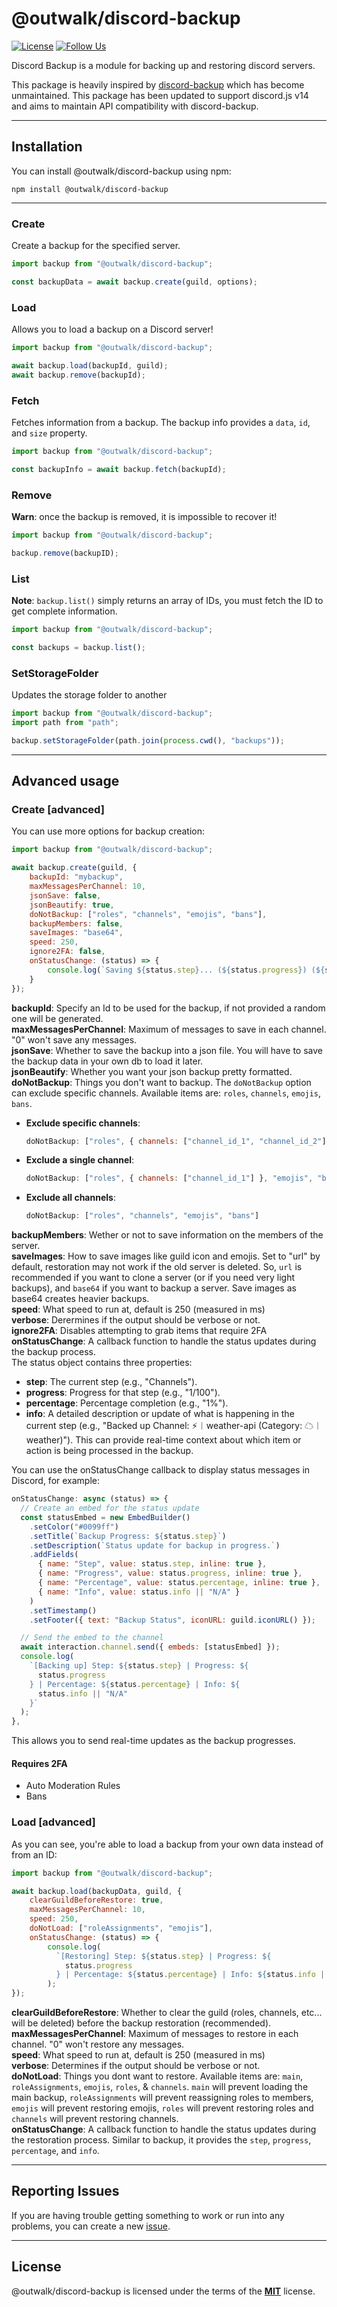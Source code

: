 # @outwalk/discord-backup

[![License](https://img.shields.io/badge/license-MIT-blue.svg)](https://github.com/OutwalkStudios/discord-backup/blob/master/LICENSE)
[![Follow Us](https://img.shields.io/badge/follow-on%20twitter-4AA1EC.svg)](https://twitter.com/OutwalkStudios)

Discord Backup is a module for backing up and restoring discord servers.

This package is heavily inspired by [discord-backup](https://github.com/Androz2091/discord-backup) which has become unmaintained. This package has been updated to support discord.js v14 and aims to maintain API compatibility with discord-backup.


---

## Installation

You can install @outwalk/discord-backup using npm:

```
npm install @outwalk/discord-backup
```

---

### Create

Create a backup for the specified server.

```js
import backup from "@outwalk/discord-backup";

const backupData = await backup.create(guild, options);
```

### Load

Allows you to load a backup on a Discord server!

```js
import backup from "@outwalk/discord-backup";

await backup.load(backupId, guild);
await backup.remove(backupId);
```

### Fetch

Fetches information from a backup.
The backup info provides a `data`, `id`, and `size` property.

```js
import backup from "@outwalk/discord-backup";

const backupInfo = await backup.fetch(backupId);
```

### Remove

**Warn**: once the backup is removed, it is impossible to recover it!

```js
import backup from "@outwalk/discord-backup";

backup.remove(backupID);
```

### List

**Note**: `backup.list()` simply returns an array of IDs, you must fetch the ID to get complete information.

```js
import backup from "@outwalk/discord-backup";

const backups = backup.list();
```

### SetStorageFolder

Updates the storage folder to another

```js
import backup from "@outwalk/discord-backup";
import path from "path";

backup.setStorageFolder(path.join(process.cwd(), "backups"));
```
---

## Advanced usage

### Create [advanced]

You can use more options for backup creation:

```js
import backup from "@outwalk/discord-backup";

await backup.create(guild, {
    backupId: "mybackup",
    maxMessagesPerChannel: 10,
    jsonSave: false,
    jsonBeautify: true,
    doNotBackup: ["roles", "channels", "emojis", "bans"],
    backupMembers: false,
    saveImages: "base64",
    speed: 250,
    ignore2FA: false,
    onStatusChange: (status) => {
        console.log(`Saving ${status.step}... (${status.progress}) (${status.percentage})`);
    }
});
```

**backupId**: Specify an Id to be used for the backup, if not provided a random one will be generated.</br>
**maxMessagesPerChannel**: Maximum of messages to save in each channel. "0" won't save any messages.</br>
**jsonSave**: Whether to save the backup into a json file. You will have to save the backup data in your own db to load it later.  
**jsonBeautify**: Whether you want your json backup pretty formatted.</br>
**doNotBackup**: Things you don't want to backup. The `doNotBackup` option can exclude specific channels. Available items are: `roles`, `channels`, `emojis`, `bans`.</br>
  - **Exclude specific channels**:
    ```js
    doNotBackup: ["roles", { channels: ["channel_id_1", "channel_id_2"] }, "emojis", "bans"]
    ```
  - **Exclude a single channel**:
    ```js
    doNotBackup: ["roles", { channels: ["channel_id_1"] }, "emojis", "bans"]
    ```
  - **Exclude all channels**:
    ```js
    doNotBackup: ["roles", "channels", "emojis", "bans"]
    ```  
**backupMembers**: Wether or not to save information on the members of the server.</br>
**saveImages**: How to save images like guild icon and emojis. Set to "url" by default, restoration may not work if the old server is deleted. So, `url` is recommended if you want to clone a server (or if you need very light backups), and `base64` if you want to backup a server. Save images as base64 creates heavier backups.</br>
**speed**: What speed to run at, default is 250 (measured in ms)</br>
**verbose**: Derermines if the output should be verbose or not.</br>
**ignore2FA**: Disables attempting to grab items that require 2FA</br>
**onStatusChange**: A callback function to handle the status updates during the backup process.</br>
The status object contains three properties:</br>
- **step**: The current step (e.g., "Channels").
- **progress**: Progress for that step (e.g., "1/100").
- **percentage**: Percentage completion (e.g., "1%").
- **info**: A detailed description or update of what is happening in the current step (e.g., "Backed up Channel: ⚡︱weather-api (Category: ☁︱weather)"). This can provide real-time context about which item or action is being processed in the backup.

You can use the onStatusChange callback to display status messages in Discord, for example:
```js
onStatusChange: async (status) => {
  // Create an embed for the status update
  const statusEmbed = new EmbedBuilder()
    .setColor("#0099ff")
    .setTitle(`Backup Progress: ${status.step}`)
    .setDescription(`Status update for backup in progress.`)
    .addFields(
      { name: "Step", value: status.step, inline: true },
      { name: "Progress", value: status.progress, inline: true },
      { name: "Percentage", value: status.percentage, inline: true },
      { name: "Info", value: status.info || "N/A" }
    )
    .setTimestamp()
    .setFooter({ text: "Backup Status", iconURL: guild.iconURL() });

  // Send the embed to the channel
  await interaction.channel.send({ embeds: [statusEmbed] });
  console.log(
    `[Backing up] Step: ${status.step} | Progress: ${
      status.progress
    } | Percentage: ${status.percentage} | Info: ${
      status.info || "N/A"
    }`
  );
},
```
This allows you to send real-time updates as the backup progresses.

#### Requires 2FA
- Auto Moderation Rules
- Bans

### Load [advanced]

As you can see, you're able to load a backup from your own data instead of from an ID:

```js
import backup from "@outwalk/discord-backup";

await backup.load(backupData, guild, {
    clearGuildBeforeRestore: true,
    maxMessagesPerChannel: 10,
    speed: 250,
    doNotLoad: ["roleAssignments", "emojis"],
    onStatusChange: (status) => {
        console.log(
          `[Restoring] Step: ${status.step} | Progress: ${
            status.progress
          } | Percentage: ${status.percentage} | Info: ${status.info || "N/A"}`
        );
});
```

**clearGuildBeforeRestore**: Whether to clear the guild (roles, channels, etc... will be deleted) before the backup restoration (recommended).</br>
**maxMessagesPerChannel**: Maximum of messages to restore in each channel. "0" won't restore any messages.</br>
**speed**: What speed to run at, default is 250 (measured in ms)</br>
**verbose**: Determines if the output should be verbose or not.</br>
**doNotLoad**: Things you dont want to restore. Available items are: `main`, `roleAssignments`, `emojis`, `roles`, & `channels`. `main` will prevent loading the main backup, `roleAssignments` will prevent reassigning roles to members, `emojis` will prevent restoring emojis, `roles` will prevent restoring roles and `channels` will prevent restoring channels.</br>
**onStatusChange**: A callback function to handle the status updates during the restoration process. Similar to backup, it provides the `step`, `progress`, `percentage`, and `info`.</br>

---

## Reporting Issues

If you are having trouble getting something to work or run into any problems, you can create a new [issue](https://github.com/OutwalkStudios/discord-backup/issues).

---

## License

@outwalk/discord-backup is licensed under the terms of the [**MIT**](https://github.com/OutwalkStudios/discord-backup/blob/master/LICENSE) license.